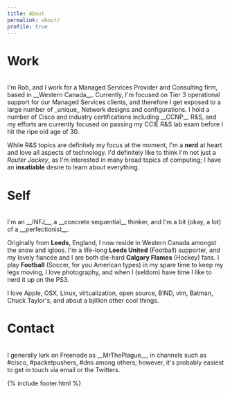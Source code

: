 ```yaml
---
title: About
permalink: about/
profile: true
---
```


# Work #
<br/>
I'm Rob, and I work for a Managed Services Provider and Consulting firm, based in __Western Canada__. Currently, I'm focused on Tier 3 operational support for our Managed Services clients, and therefore I get exposed to a large number of _unique_ Network designs and configurations. I hold a number of Cisco and industry certifications including __CCNP__ R&amp;S, and my efforts are currently focused on passing my CCIE R&amp;S lab exam before I hit the ripe old age of 30.

While R&amp;S topics are definitely my focus at the moment, I'm a __nerd__ at heart and love all aspects of technology. I'd definitely like to think I'm not just a _Router Jockey_, as I'm interested in many broad topics of computing; I have an __insatiable__ desire to learn about everything.

# Self #
<br/> 
I'm an __INFJ__, a __concrete sequential__ thinker, and I'm a bit (okay, a lot) of a __perfectionist__.

Originally from __Leeds__, England, I now reside in Western Canada amongst the snow and igloos. I'm a life-long __Leeds United__ (Football) supporter, and my lovely fiancée and I are both die-hard __Calgary Flames__ (Hockey) fans. I play __Football__ (Soccer, for you American types) in my spare time to keep my legs moving, I love photography, and when I (seldom) have time I like to nerd it up on the PS3.

I love Apple, OSX, Linux, virtualization, open source, BIND, vim, Batman, Chuck Taylor's, and about a bjillion other cool things.

# Contact #
<br/>
I generally lurk on Freenode as __MrThePlague__, in channels such as #cisco, #packetpushers, #dns among others; however, it's probably easiest to get in touch via email or the Twitters.


{% include footer.html %}
